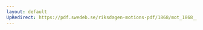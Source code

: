 ```yaml
---
layout: default
UpRedirect: https://pdf.swedeb.se/riksdagen-motions-pdf/1868/mot_1868__ak__00094/mot_1868__ak__00094_001.pdf
---
```

